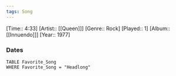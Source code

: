 ```yaml
---
tags: Song  
---
```

[Time:: 4:33]
[Artist:: [[Queen]]]
[Genre:: Rock]
[Played:: 1]
[Album:: [[Innuendo]]]
[Year:: 1977]
### Dates
````dataview
TABLE Favorite_Song
WHERE Favorite_Song = "Headlong"
````